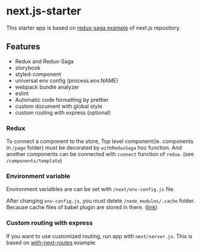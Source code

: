 # next.js-starter

This starter app is based on [redux-saga example](https://github.com/zeit/next.js/blob/master/examples/with-redux-saga) of next.js repository.

## Features

- Redux and Redux-Saga
- storybook
- styled-component
- universal env config (process.env.NAME)
- webpack bundle analyzer
- eslint
- Automatic code formatting by prettier
- custom document with global style
- custom routing with express (optional)

### Redux

To connect a component to the store, Top level component(ie. components in `/page` folder) must be decorated by `withReduxSaga` hoc function. And another components can be connected with `connect` function of `redux`. (see `/components/template`)

### Environment variable

Environment varialbles are can be set with `/next/env-config.js` file.

After changing `env-config.js`, you must delete `/node_modules/.cache` folder. Because cache files of babel plugin are stored in there. ([link](https://github.com/zeit/next.js/tree/master/examples/with-universal-configuration#caveats))

### Custom routing with express

If you want to use customized routing, run app with `next/server.js`. This is based on [with-next-routes](https://github.com/zeit/next.js/blob/master/examples/with-next-routes/routes.js) example.